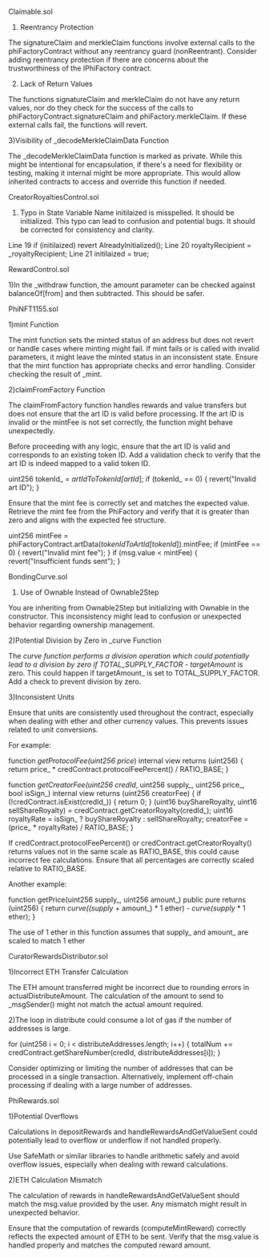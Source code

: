 Claimable.sol

1) Reentrancy Protection

The signatureClaim and merkleClaim functions involve external calls to the phiFactoryContract without any reentrancy guard (nonReentrant). Consider adding reentrancy protection if there are concerns about the trustworthiness of the IPhiFactory contract.

2) Lack of Return Values

The functions signatureClaim and merkleClaim do not have any return values, nor do they check for the success of the calls to phiFactoryContract.signatureClaim and phiFactory.merkleClaim. If these external calls fail, the functions will revert.

3)Visibility of _decodeMerkleClaimData Function

The _decodeMerkleClaimData function is marked as private. While this might be intentional for encapsulation, if there's a need for flexibility or testing, making it internal might be more appropriate. This would allow inherited contracts to access and override this function if needed.

CreatorRoyaltiesControl.sol

1) Typo in State Variable Name
initilaized is misspelled. It should be initialized. This typo can lead to confusion and potential bugs. It should be corrected for consistency and clarity.

Line 19 if (initilaized) revert AlreadyInitialized();
Line 20        royaltyRecipient = _royaltyRecipient;
Line 21        initilaized = true;

RewardControl.sol

1)In the _withdraw function, the amount parameter can be checked against balanceOf[from] and then subtracted. This should be safer.

PhiNFT1155.sol

1)mint Function

The mint function sets the minted status of an address but does not revert or handle cases where minting might fail. If mint fails or is called with invalid parameters, it might leave the minted status in an inconsistent state. Ensure that the mint function has appropriate checks and error handling. Consider checking the result of _mint.

2)claimFromFactory Function

The claimFromFactory function handles rewards and value transfers but does not ensure that the art ID is valid before processing. If the art ID is invalid or the mintFee is not set correctly, the function might behave unexpectedly.

Before proceeding with any logic, ensure that the art ID is valid and corresponds to an existing token ID. Add a validation check to verify that the art ID is indeed mapped to a valid token ID.

uint256 tokenId_ = _artIdToTokenId[artId_];
if (tokenId_ == 0) {
    revert("Invalid art ID");
}

Ensure that the mint fee is correctly set and matches the expected value. Retrieve the mint fee from the PhiFactory and verify that it is greater than zero and aligns with the expected fee structure.

uint256 mintFee = phiFactoryContract.artData(_tokenIdToArtId[tokenId_]).mintFee;
if (mintFee == 0) {
    revert("Invalid mint fee");
}
if (msg.value < mintFee) {
    revert("Insufficient funds sent");
}

BondingCurve.sol

1) Use of Ownable Instead of Ownable2Step

You are inheriting from Ownable2Step but initializing with Ownable in the constructor. This inconsistency might lead to confusion or unexpected behavior regarding ownership management.

2)Potential Division by Zero in _curve Function

The _curve function performs a division operation which could potentially lead to a division by zero if TOTAL_SUPPLY_FACTOR - targetAmount_ is zero. This could happen if targetAmount_ is set to TOTAL_SUPPLY_FACTOR.  Add a check to prevent division by zero.

3)Inconsistent Units

Ensure that units are consistently used throughout the contract, especially when dealing with ether and other currency values. This prevents issues related to unit conversions.

For example: 

function _getProtocolFee(uint256 price_) internal view returns (uint256) {
    return price_ * credContract.protocolFeePercent() / RATIO_BASE;
}

function _getCreatorFee(uint256 credId_, uint256 supply_, uint256 price_, bool isSign_) internal view returns (uint256 creatorFee) {
    if (!credContract.isExist(credId_)) {
        return 0;
    }
    (uint16 buyShareRoyalty, uint16 sellShareRoyalty) = credContract.getCreatorRoyalty(credId_);
    uint16 royaltyRate = isSign_ ? buyShareRoyalty : sellShareRoyalty;
    creatorFee = (price_ * royaltyRate) / RATIO_BASE;
}

If credContract.protocolFeePercent() or credContract.getCreatorRoyalty() returns values not in the same scale as RATIO_BASE, this could cause incorrect fee calculations. Ensure that all percentages are correctly scaled relative to RATIO_BASE.

Another example: 

function getPrice(uint256 supply_, uint256 amount_) public pure returns (uint256) {
    return _curve((supply_ + amount_) * 1 ether) - _curve(supply_ * 1 ether);
}

The use of 1 ether in this function assumes that supply_ and amount_ are scaled to match 1 ether


CuratorRewardsDistributor.sol


1)Incorrect ETH Transfer Calculation

The ETH amount transferred might be incorrect due to rounding errors in actualDistributeAmount. The calculation of the amount to send to _msgSender() might not match the actual amount required.


2)The loop in distribute could consume a lot of gas if the number of addresses is large.

for (uint256 i = 0; i < distributeAddresses.length; i++) {
    totalNum += credContract.getShareNumber(credId, distributeAddresses[i]);
}

Consider optimizing or limiting the number of addresses that can be processed in a single transaction. Alternatively, implement off-chain processing if dealing with a large number of addresses.


PhiRewards.sol

1)Potential Overflows

Calculations in depositRewards and handleRewardsAndGetValueSent could potentially lead to overflow or underflow if not handled properly.

Use SafeMath or similar libraries to handle arithmetic safely and avoid overflow issues, especially when dealing with reward calculations.

2)ETH Calculation Mismatch

The calculation of rewards in handleRewardsAndGetValueSent should match the msg.value provided by the user. Any mismatch might result in unexpected behavior.

Ensure that the computation of rewards (computeMintReward) correctly reflects the expected amount of ETH to be sent. Verify that the msg.value is handled properly and matches the computed reward amount.